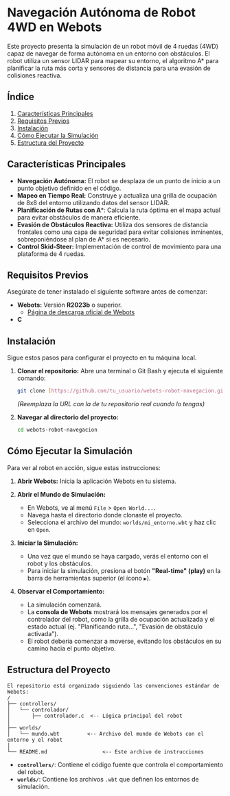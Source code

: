 # Navegación Autónoma de Robot 4WD en Webots

Este proyecto presenta la simulación de un robot móvil de 4 ruedas (4WD) capaz de navegar de forma autónoma en un entorno con obstáculos. El robot utiliza un sensor LIDAR para mapear su entorno, el algoritmo A* para planificar la ruta más corta y sensores de distancia para una evasión de colisiones reactiva.

## Índice
1. [Características Principales](#características-principales)
2. [Requisitos Previos](#requisitos-previos)
3. [Instalación](#instalación)
4. [Cómo Ejecutar la Simulación](#cómo-ejecutar-la-simulación)
5. [Estructura del Proyecto](#estructura-del-proyecto)

## Características Principales
- **Navegación Autónoma:** El robot se desplaza de un punto de inicio a un punto objetivo definido en el código.
- **Mapeo en Tiempo Real:** Construye y actualiza una grilla de ocupación de 8x8 del entorno utilizando datos del sensor LIDAR.
- **Planificación de Rutas con A***: Calcula la ruta óptima en el mapa actual para evitar obstáculos de manera eficiente.
- **Evasión de Obstáculos Reactiva:** Utiliza dos sensores de distancia frontales como una capa de seguridad para evitar colisiones inminentes, sobreponiéndose al plan de A* si es necesario.
- **Control Skid-Steer:** Implementación de control de movimiento para una plataforma de 4 ruedas.

## Requisitos Previos

Asegúrate de tener instalado el siguiente software antes de comenzar:

- **Webots:** Versión **R2023b** o superior.
  - [Página de descarga oficial de Webots](https://cyberbotics.com/download)
- **C**
## Instalación

Sigue estos pasos para configurar el proyecto en tu máquina local.

1.  **Clonar el repositorio:**
    Abre una terminal o Git Bash y ejecuta el siguiente comando:
    ```bash
    git clone [https://github.com/tu_usuario/webots-robot-navegacion.git](https://github.com/tu_usuario/webots-robot-navegacion.git)
    ```
    *(Reemplaza la URL con la de tu repositorio real cuando lo tengas)*

2.  **Navegar al directorio del proyecto:**
    ```bash
    cd webots-robot-navegacion
    ```

## Cómo Ejecutar la Simulación

Para ver al robot en acción, sigue estas instrucciones:

1.  **Abrir Webots:** Inicia la aplicación Webots en tu sistema.

2.  **Abrir el Mundo de Simulación:**
    - En Webots, ve al menú `File` > `Open World...`.
    - Navega hasta el directorio donde clonaste el proyecto.
    - Selecciona el archivo del mundo: `worlds/mi_entorno.wbt` y haz clic en `Open`.

3.  **Iniciar la Simulación:**
    - Una vez que el mundo se haya cargado, verás el entorno con el robot y los obstáculos.
    - Para iniciar la simulación, presiona el botón **"Real-time" (play)** en la barra de herramientas superior (el ícono `▶️`).

4.  **Observar el Comportamiento:**
    - La simulación comenzará.
    - La **consola de Webots** mostrará los mensajes generados por el controlador del robot, como la grilla de ocupación actualizada y el estado actual (ej. "Planificando ruta...", "Evasión de obstáculo activada").
    - El robot debería comenzar a moverse, evitando los obstáculos en su camino hacia el punto objetivo.

## Estructura del Proyecto

```text
El repositorio está organizado siguiendo las convenciones estándar de Webots:
/
├── controllers/
│   └── controlador/
│       ├── controlador.c  <-- Lógica principal del robot
│   
├── worlds/
│   └── mundo.wbt         <-- Archivo del mundo de Webots con el entorno y el robot
│
└── README.md                  <-- Este archivo de instrucciones
```
- **`controllers/`**: Contiene el código fuente que controla el comportamiento del robot.
- **`worlds/`**: Contiene los archivos `.wbt` que definen los entornos de simulación.

